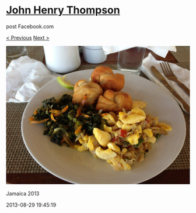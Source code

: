 # [John Henry Thompson](../README.md)
post Facebook.com

[< Previous](2013-08-29-39.md) [Next >](2013-08-29-41.md)

[![](../media/2013-08-29/Jamaica-2051.jpg)](../README.md)

Jamaica 2013

2013-08-29 19:45:19